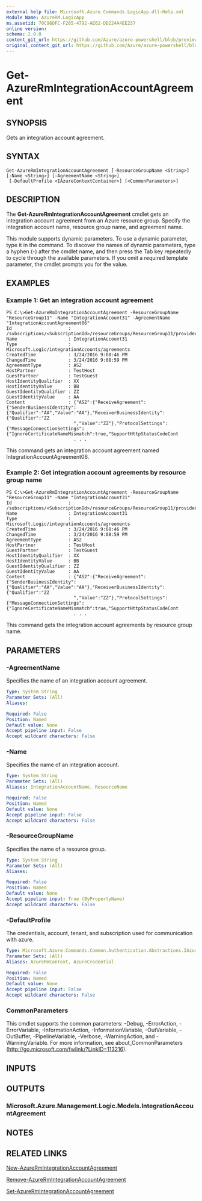 ```yaml
---
external help file: Microsoft.Azure.Commands.LogicApp.dll-Help.xml
Module Name: AzureRM.LogicApp
ms.assetid: 70C96DFC-F265-4792-AE62-DD224A4EE237
online version:
schema: 2.0.0
content_git_url: https://github.com/Azure/azure-powershell/blob/preview/src/ResourceManager/LogicApp/Commands.LogicApp/help/Get-AzureRmIntegrationAccountAgreement.md
original_content_git_url: https://github.com/Azure/azure-powershell/blob/preview/src/ResourceManager/LogicApp/Commands.LogicApp/help/Get-AzureRmIntegrationAccountAgreement.md
---
```


# Get-AzureRmIntegrationAccountAgreement

## SYNOPSIS
Gets an integration account agreement.

## SYNTAX

```
Get-AzureRmIntegrationAccountAgreement [-ResourceGroupName <String>] [-Name <String>] [-AgreementName <String>]
 [-DefaultProfile <IAzureContextContainer>] [<CommonParameters>]
```

## DESCRIPTION
The **Get-AzureRmIntegrationAccountAgreement** cmdlet gets an integration account agreement from an Azure resource group.
Specify the integration account name, resource group name, and agreement name.

This module supports dynamic parameters.
To use a dynamic parameter, type it in the command.
To discover the names of dynamic parameters, type a hyphen (-) after the cmdlet name, and then press the Tab key repeatedly to cycle through the available parameters.
If you omit a required template parameter, the cmdlet prompts you for the value.

## EXAMPLES

### Example 1: Get an integration account agreement
```
PS C:\>Get-AzureRmIntegrationAccountAgreement -ResourceGroupName "ResourceGroup11" -Name "IntegrationAccount31" -AgreementName "IntegrationAccountAgreement06"
Id                     : /subscriptions/<SubscriptionId>/resourceGroups/ResourceGroup11/providers/Microsoft.Logic/integrationAccounts/TestIntegrationAccount/agreements/IntegrationAccount31
Name                   : IntegrationAccount31
Type                   : Microsoft.Logic/integrationAccounts/agreements
CreatedTime            : 3/24/2016 9:08:46 PM
ChangedTime            : 3/24/2016 9:08:59 PM
AgreementType          : AS2
HostPartner            : TestHost
GuestPartner           : TestGuest
HostIdentityQualifier  : XX
HostIdentityValue      : BB
GuestIdentityQualifier : ZZ
GuestIdentityValue     : AA
Content                : {"AS2":{"ReceiveAgreement":{"SenderBusinessIdentity":{"Qualifier":"AA","Value":"AA"},"ReceiverBusinessIdentity":{"Qualifier":"ZZ
                         ","Value":"ZZ"},"ProtocolSettings":{"MessageConnectionSettings":{"IgnoreCertificateNameMismatch":true,"SupportHttpStatusCodeCont
                         . . .
```

This command gets an integration account agreement named IntegrationAccountAgreement06.

### Example 2: Get integration account agreements by resource group name
```
PS C:\>Get-AzureRmIntegrationAccountAgreement -ResourceGroupName "ResourceGroup11" -Name "IntegrationAccount31"
Id                     : /subscriptions/<SubscriptionId>/resourceGroups/ResourceGroup11/providers/Microsoft.Logic/integrationAccounts/TestIntegrationAccount/agreements/IntegrationAccount31
Name                   : IntegrationAccount31
Type                   : Microsoft.Logic/integrationAccounts/agreements
CreatedTime            : 3/24/2016 9:08:46 PM
ChangedTime            : 3/24/2016 9:08:59 PM
AgreementType          : AS2
HostPartner            : TestHost
GuestPartner           : TestGuest
HostIdentityQualifier  : XX
HostIdentityValue      : BB
GuestIdentityQualifier : ZZ
GuestIdentityValue     : AA
Content                : {"AS2":{"ReceiveAgreement":{"SenderBusinessIdentity":{"Qualifier":"AA","Value":"AA"},"ReceiverBusinessIdentity":{"Qualifier":"ZZ
                         ","Value":"ZZ"},"ProtocolSettings":{"MessageConnectionSettings":{"IgnoreCertificateNameMismatch":true,"SupportHttpStatusCodeCont
                         . . .
```

This command gets the integration account agreements by resource group name.

## PARAMETERS

### -AgreementName
Specifies the name of an integration account agreement.

```yaml
Type: System.String
Parameter Sets: (All)
Aliases: 

Required: False
Position: Named
Default value: None
Accept pipeline input: False
Accept wildcard characters: False
```

### -Name
Specifies the name of an integration account.

```yaml
Type: System.String
Parameter Sets: (All)
Aliases: IntegrationAccountName, ResourceName

Required: False
Position: Named
Default value: None
Accept pipeline input: False
Accept wildcard characters: False
```

### -ResourceGroupName
Specifies the name of a resource group.

```yaml
Type: System.String
Parameter Sets: (All)
Aliases: 

Required: False
Position: Named
Default value: None
Accept pipeline input: True (ByPropertyName)
Accept wildcard characters: False
```

### -DefaultProfile
The credentials, account, tenant, and subscription used for communication with azure.

```yaml
Type: Microsoft.Azure.Commands.Common.Authentication.Abstractions.IAzureContextContainer
Parameter Sets: (All)
Aliases: AzureRmContext, AzureCredential

Required: False
Position: Named
Default value: None
Accept pipeline input: False
Accept wildcard characters: False
```

### CommonParameters
This cmdlet supports the common parameters: -Debug, -ErrorAction, -ErrorVariable, -InformationAction, -InformationVariable, -OutVariable, -OutBuffer, -PipelineVariable, -Verbose, -WarningAction, and -WarningVariable. For more information, see about_CommonParameters (<http://go.microsoft.com/fwlink/?LinkID=113216>).

## INPUTS

## OUTPUTS

### Microsoft.Azure.Management.Logic.Models.IntegrationAccountAgreement

## NOTES

## RELATED LINKS

[New-AzureRmIntegrationAccountAgreement](./New-AzureRmIntegrationAccountAgreement.md)

[Remove-AzureRmIntegrationAccountAgreement](./Remove-AzureRmIntegrationAccountAgreement.md)

[Set-AzureRmIntegrationAccountAgreement](./Set-AzureRmIntegrationAccountAgreement.md)


